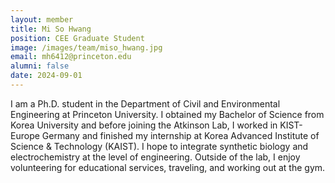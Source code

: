 ```yaml
---
layout: member
title: Mi So Hwang
position: CEE Graduate Student
image: /images/team/miso_hwang.jpg
email: mh6412@princeton.edu
alumni: false
date: 2024-09-01
---
```


I am a Ph.D. student in the Department of Civil and Environmental Engineering at Princeton University. I obtained my Bachelor of Science from Korea University and before joining the Atkinson Lab, I worked in KIST-Europe Germany and finished my internship at Korea Advanced Institute of Science & Technology (KAIST). I hope to integrate synthetic biology and electrochemistry at the level of engineering. Outside of the lab, I enjoy volunteering for educational services, traveling, and working out at the gym.
